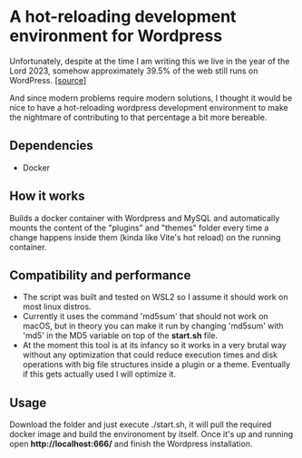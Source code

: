 # A hot-reloading development environment for Wordpress

Unfortunately, despite at the time I am writing this we live in the year of the Lord 2023, somehow approximately 39.5% of the web still runs on WordPress. [[source]](https://techjury.net/blog/percentage-of-wordpress-websites/#gref)

And since modern problems require modern solutions, I thought it would be nice to have a hot-reloading wordpress development environment to make the nightmare of contributing to that percentage a bit more bereable.

## Dependencies
* Docker

## How it works
Builds a docker container with Wordpress and MySQL and automatically mounts the content of the "plugins" and "themes" folder every time a change happens inside them (kinda like Vite's hot reload) on the running container.

## Compatibility and performance
* The script was built and tested on WSL2 so I assume it should work on most linux distros.
* Currently it uses the command 'md5sum' that should not work on macOS, but in theory you can make it run by changing 'md5sum' with 'md5' in the MD5 variable on top of the **start.sh** file.
* At the moment this tool is at its infancy so it works in a very brutal way without any optimization that could reduce execution times and disk operations with big file structures inside a plugin or a theme.
Eventually if this gets actually used I will optimize it.

## Usage
Download the folder and just execute ./start.sh, it will pull the required docker image and build the environoment by itself.
Once it's up and running open **http://localhost:666/** and finish the Wordpress installation.